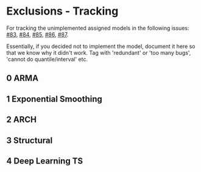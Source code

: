 # Exclusions - Tracking

For tracking the unimplemented assigned models in the following issues: [#83](https://github.com/Blood-Glucose-Control/nocturnal-hypo-gly-prob-forecast/issues/83), [#84](https://github.com/Blood-Glucose-Control/nocturnal-hypo-gly-prob-forecast/issues/84), [#85](https://github.com/Blood-Glucose-Control/nocturnal-hypo-gly-prob-forecast/issues/85), [#86](https://github.com/Blood-Glucose-Control/nocturnal-hypo-gly-prob-forecast/issues/86), [#87](https://github.com/Blood-Glucose-Control/nocturnal-hypo-gly-prob-forecast/issues/87).

Essentially, if you decided not to implement the model, document it here so that we know why it didn't work. Tag with 'redundant' or 'too many bugs', 'cannot do quantile/interval' etc.

## 0 ARMA

## 1 Exponential Smoothing

## 2 ARCH

## 3 Structural

## 4 Deep Learning TS
